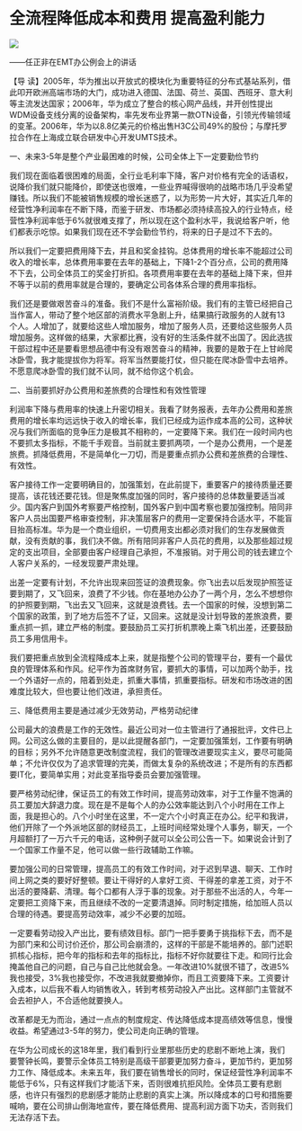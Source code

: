 # 全流程降低成本和费用 提高盈利能力
<img class="pv" src="https://api.visitor.plantree.me/visitor-badge/pv?namespace=plantree.me&key=renzhengfei-speeches/全流程降低成本和费用提高盈利能力.md">


——任正非在EMT办公例会上的讲话



【导  读】2005年，华为推出以开放式的模块化为重要特征的分布式基站系列，借此叩开欧洲高端市场的大门，成功进入德国、法国、荷兰、英国、西班牙、意大利等主流发达国家；2006年，华为成立了整合的核心网产品线，并开创性提出WDM设备支线分离的设备架构，率先发布业界第一款OTN设备，引领光传输领域的变革。2006年，华为以8.8亿美元的价格出售H3C公司49%的股份；与摩托罗拉合作在上海成立联合研发中心开发UMTS技术。



一、未来3-5年是整个产业最困难的时候，公司全体上下一定要勤俭节约

  我们现在面临着很困难的局面，全行业毛利率下降，客户对价格有完全的话语权，说降价我们就只能降价，即使送也很难，一些业界喊得很响的战略市场几乎没希望赚钱。所以我们不能被销售规模的增长迷惑了，以为形势一片大好，其实近几年的经营性净利润率在不断下降，而鉴于研发、市场都必须持续高投入的行业特点，经营性净利润率低于6%就很难支撑了，所以现在这个盈利水平，我说给客户听，他们都表示吃惊。如果我们现在还不学会勤俭节约，将来的日子是过不下去的。

  所以我们一定要把费用降下去，并且和奖金挂钩。总体费用的增长率不能超过公司收入的增长率，总体费用率要在去年的基础上，下降1-2个百分点，公司的费用降不下去，公司全体员工的奖金打折扣。各项费用率要在去年的基础上降下来，但并不等于以前的费用率就是合理的，要确定公司各体系合理的费用率指标。

  我们还是要做艰苦奋斗的准备。我们不是什么富裕阶级。我们有的主管已经把自己当作富人，带动了整个地区部的消费水平急剧上升，结果搞行政服务的人就有13个人。人增加了，就要给这些人增加服务，增加了服务人员，还要给这些服务人员增加服务。这样做的结果，大家都比赛，没有好的生活条件就不出国了。因此选拔干部过程中还是要看思想品德中有没有艰苦奋斗的精神，我要的是敢于在上甘岭爬冰卧雪，我才能提拔你为将军。将军当然要能打仗，但只能在爬冰卧雪中去培养。不愿意爬冰卧雪的我们就不认同，就不给你这个机会。

二、当前要抓好办公费用和差旅费的合理性和有效性管理

  利润率下降与费用率的快速上升密切相关。我看了财务报表，去年办公费用和差旅费用的增长率均远远快于收入的增长率，我们已经成为运作成本高的公司，这种状况与我们所面临的竞争压力是极其不相称的，一定要降下来。我们在一段时间内也不要抓太多指标，不能千手观音。当前就主要抓两项，一个是办公费用，一个是差旅费。抓降低费用，不是简单化一刀切，而是要重点抓办公费和差旅费的合理性、有效性。

  客户接待工作一定要明确目的，加强策划，在此前提下，重要客户的接待质量还要提高，该花钱还要花钱。但是聚焦度加强的同时，客户接待的总体数量要适当减少。国内客户到国外考察要严格控制，国外客户到中国考察也要加强控制。陪同非客户人员出国要严格审查控制，非决策层客户的费用一定要保持合适水平，不能盲目抬高标准。华为是一个商业组织，一切费用支出都必须对我们的生存发展做贡献，没有贡献的事，我们决不做。所有陪同非客户人员花的费用，以及那些超过规定的支出项目，全部要由客户经理自己承担，不准报销。对于用公司的钱去建立个人客户关系的，一经发现要严肃处理。

  出差一定要有计划，不允许出现来回签证的浪费现象。你飞出去以后发现护照签证要到期了，又飞回来，浪费了不少钱。你在基地办公办了一两个月，怎么不想想你的护照要到期，飞出去又飞回来，这就是浪费钱。去一个国家的时候，没想到第二个国家的政策，到了地方后签不了证，又回来。这就是没计划导致的差旅浪费，要重点抓一抓，建立严格的制度。要鼓励员工买打折机票晚上乘飞机出差，还要鼓励员工多用信用卡。

  我们要把重点放到全流程降成本上来，就是指整个公司的管理平台，要有一个最优良的管理体系和作风。纪平作为首席财务官，要抓大的事情，可以加两个助手，找一个外语好一点的，陪着到处走，抓重大事情，抓重要指标。研发和市场改进的困难度比较大，但也要让他们改进，承担责任。

三、降低费用主要是通过减少无效劳动，严格劳动纪律

  公司最大的浪费是工作的无效性。最近公司对一位主管进行了通报批评，文件已上网。公司这么做的主要目的，是以此提醒各部门，一定要加强策划，工作要有明确的目标；另外不允许随意更改制度流程，我们的管理改进要现实主义，要尽可能简单；不允许仅仅为了追求管理的完美，而做太复杂的系统改进；不是所有的东西都要IT化，要简单实用；对此变革指导委员会要加强管理。

  要严格劳动纪律，保证员工的有效工作时间，提高劳动效率，对于工作量不饱满的员工要加大辞退力度。现在是不是每个人的办公效率能达到八个小时用在工作上面，我是担心的。八个小时坐在这里，不一定六个小时真正在办公。纪平和我讲，他们开除了一个外派地区部的财经员工，上班时间经常处理个人事务，聊天，一个月超额打了一万六千元的电话，这种例子就可以全公司公告一下。如果说会计到了一个国家工作量不足，他可以做一些行政辅助工作嘛。

  要加强公司的日常管理，提高员工的有效工作时间，对于迟到早退、聊天、工作时间上网之类的要好好整顿。要让干得好的人拿好工资、干得差的拿差工资，对于不出活的要降薪、清理。每个口都有人浮于事的现象。对于那些不出活的人，今年一定要把工资降下来，而且继续不改的一定要清退掉。同时制定措施，给加班人员以合理的待遇。要提高劳动效率，减少不必要的加班。

  一定要看劳动投入产出比，要有绩效目标。部门一把手要勇于挑指标下去，而不是为部门来和公司讨价还价，那公司会崩溃的，这样的干部是不能培养的。部门述职抓核心指标，把今年的指标和去年的指标比，指标不好你就要往下走。和同行比会掩盖他自己的问题，自己与自己比他就会急。一年改进10%就很不错了，改进5%我也接受，3%我也接受你，不改进我就要撤掉你，而且工资要降下来。工资要计入成本，以后我不看人均销售收入，转到考核劳动投入产出比。这样部门主管就不会去袒护人，不合适他就要换人。

 改革都是无为而治，通过一点点的制度规定、传达降低成本提高绩效等信息，慢慢收益。希望通过3-5年的努力，使公司走向正确的管理。

  在华为公司成长的这18年里，我们看到行业里那些历史的悲剧不断地上演，我们要警钟长鸣，要警示全体员工特别是高级干部要更加努力奋斗，更加节约，更加努力工作、降低成本。未来五年，我们要在销售增长的同时，保证经营性净利润率不能低于6%，只有这样我们才能活下来，否则很难抗拒风险。全体员工要有悲剧感，也许只有强烈的悲剧感才能防止悲剧的真实上演。所以降成本的口号和措施要喊响，要在公司排山倒海地宣传，要在降低费用、提高利润方面下功夫，否则我们无法存活下去。
